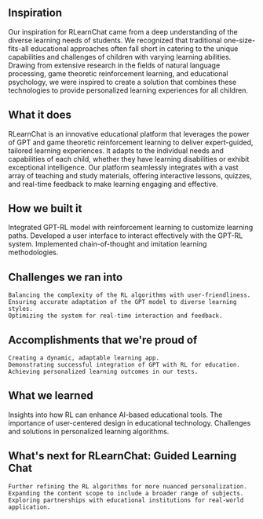 ## Inspiration

Our inspiration for RLearnChat came from a deep understanding of the diverse learning needs of students. We recognized that traditional one-size-fits-all educational approaches often fall short in catering to the unique capabilities and challenges of children with varying learning abilities. Drawing from extensive research in the fields of natural language processing, game theoretic reinforcement learning, and educational psychology, we were inspired to create a solution that combines these technologies to provide personalized learning experiences for all children.

## What it does

RLearnChat is an innovative educational platform that leverages the power of GPT and game theoretic reinforcement learning to deliver expert-guided, tailored learning experiences. It adapts to the individual needs and capabilities of each child, whether they have learning disabilities or exhibit exceptional intelligence. Our platform seamlessly integrates with a vast array of teaching and study materials, offering interactive lessons, quizzes, and real-time feedback to make learning engaging and effective.

## How we built it
Integrated GPT-RL model with reinforcement learning to customize learning paths.
Developed a user interface to interact effectively with the GPT-RL system.
Implemented chain-of-thought and imitation learning methodologies.
## Challenges we ran into

    Balancing the complexity of the RL algorithms with user-friendliness.
    Ensuring accurate adaptation of the GPT model to diverse learning styles.
    Optimizing the system for real-time interaction and feedback.

## Accomplishments that we're proud of

    Creating a dynamic, adaptable learning app.
    Demonstrating successful integration of GPT with RL for education.
    Achieving personalized learning outcomes in our tests.

## What we learned
Insights into how RL can enhance AI-based educational tools.
The importance of user-centered design in educational technology.
Challenges and solutions in personalized learning algorithms.

## What's next for RLearnChat: Guided Learning Chat
    Further refining the RL algorithms for more nuanced personalization.
    Expanding the content scope to include a broader range of subjects.
    Exploring partnerships with educational institutions for real-world application.
